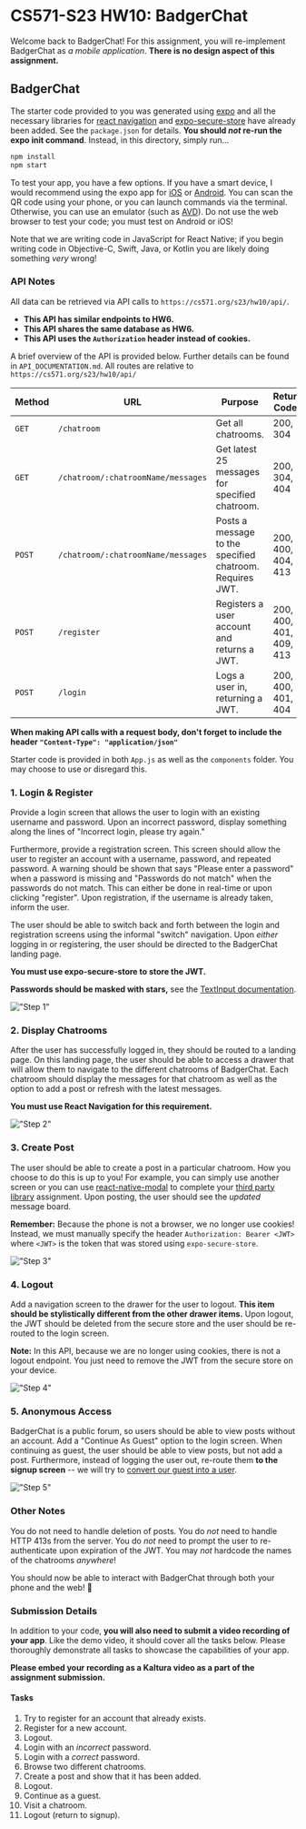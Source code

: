 
# CS571-S23 HW10: BadgerChat

Welcome back to BadgerChat! For this assignment, you will re-implement BadgerChat as *a mobile application*. **There is no design aspect of this assignment.**

## BadgerChat

The starter code provided to you was generated using [expo](https://expo.dev/) and all the necessary libraries for [react navigation](https://reactnavigation.org/) and [expo-secure-store](https://www.npmjs.com/package/expo-secure-store) have already been added. See the `package.json` for details. **You should *not* re-run the expo init command**. Instead, in this directory, simply run...

```bash
npm install
npm start
```

To test your app, you have a few options. If you have a smart device, I would recommend using the expo app for [iOS](https://apps.apple.com/us/app/expo-go/id982107779) or [Android](https://play.google.com/store/apps/details?id=host.exp.exponent&hl=en_US&gl=US). You can scan the QR code using your phone, or you can launch commands via the terminal. Otherwise, you can use an emulator (such as [AVD](https://developer.android.com/studio/run/emulator)). Do not use the web browser to test your code; you must test on Android or iOS!

Note that we are writing code in JavaScript for React Native; if you begin writing code in Objective-C, Swift, Java, or Kotlin you are likely doing something *very* wrong!

### API Notes

All data can be retrieved via API calls to `https://cs571.org/s23/hw10/api/`.

 - **This API has similar endpoints to HW6.**
 - **This API shares the same database as HW6.**
 - **This API uses the `Authorization` header instead of cookies.**

A brief overview of the API is provided below. Further details can be found in `API_DOCUMENTATION.md`. All routes are relative to `https://cs571.org/s23/hw10/api/`

| Method | URL | Purpose | Return Codes |
| --- | --- | --- | --- |
| `GET`| `/chatroom` | Get all chatrooms. | 200, 304 |
| `GET` | `/chatroom/:chatroomName/messages`| Get latest 25 messages for specified chatroom. | 200, 304, 404 |
| `POST` | `/chatroom/:chatroomName/messages` | Posts a message to the specified chatroom. Requires JWT. | 200, 400, 404, 413 |
| `POST` | `/register` | Registers a user account and returns a JWT. | 200, 400, 401, 409, 413  |
| `POST` | `/login` | Logs a user in, returning a JWT. | 200, 400, 401, 404 |

**When making API calls with a request body, don't forget to include the header `"Content-Type": "application/json"`**

Starter code is provided in both `App.js` as well as the `components` folder. You may choose to use or disregard this.

### 1. Login & Register
Provide a login screen that allows the user to login with an existing username and password. Upon an incorrect password, display something along the lines of "Incorrect login, please try again."

Furthermore, provide a registration screen. This screen should allow the user to register an account with a username, password, and repeated password. A warning should be shown that says "Please enter a password" when a password is missing and "Passwords do not match" when the passwords do not match. This can either be done in real-time or upon clicking "register". Upon registration, if the username is already taken, inform the user.

The user should be able to switch back and forth between the login and registration screens using the informal "switch" navigation. Upon *either* logging in or registering, the user should be directed to the BadgerChat landing page.

**You must use expo-secure-store to store the JWT.**

**Passwords should be masked with stars,** see the [TextInput documentation](https://reactnative.dev/docs/textinput).

!["Step 1"](figures/s1.png)

### 2. Display Chatrooms

After the user has successfully logged in, they should be routed to a landing page. On this landing page, the user should be able to access a drawer that will allow them to navigate to the different chatrooms of BadgerChat. Each chatroom should display the messages for that chatroom as well as the option to add a post or refresh with the latest messages.

**You must use React Navigation for this requirement.**

!["Step 2"](figures/s2.png)

### 3. Create Post

The user should be able to create a post in a particular chatroom. How you choose to do this is up to you! For example, you can simply use another screen or you can use [react-native-modal](https://www.npmjs.com/package//react-native-modal) to complete your [third party library](https://canvas.wisc.edu/courses/345833/assignments/1780217) assignment. Upon posting, the user should see the *updated* message board.

**Remember:** Because the phone is not a browser, we no longer use cookies! Instead, we must manually specify the header `Authorization: Bearer <JWT>` where `<JWT>` is the token that was stored using `expo-secure-store`.

!["Step 3"](figures/s3.png)

### 4. Logout

Add a navigation screen to the drawer for the user to logout. **This item should be stylistically different from the other drawer items.** Upon logout, the JWT should be deleted from the secure store and the user should be re-routed to the login screen.

**Note:** In this API, because we are no longer using cookies, there is not a logout endpoint. You just need to remove the JWT from the secure store on your device.

!["Step 4"](figures/s4.png)

### 5. Anonymous Access

BadgerChat is a public forum, so users should be able to view posts without an account. Add a "Continue As Guest" option to the login screen. When continuing as guest, the user should be able to view posts, but not add a post. Furthermore, instead of logging the user out, re-route them **to the signup screen** -- we will try to [convert our guest into a user](https://seodigitalgroup.com/what-is-a-conversion/).

!["Step 5"](figures/s5.png)

### Other Notes
You do not need to handle deletion of posts. You do *not* need to handle HTTP 413s from the server. You do *not* need to prompt the user to re-authenticate upon expiration of the JWT. You may *not* hardcode the names of the chatrooms *anywhere*!

You should now be able to interact with BadgerChat through both your phone and the web! 🥳

### Submission Details
In addition to your code, **you will also need to submit a video recording of your app**. Like the demo video, it should cover all the tasks below. Please thoroughly demonstrate all tasks to showcase the capabilities of your app.

**Please embed your recording as a Kaltura video as a part of the assignment submission.**

#### Tasks 
 1. Try to register for an account that already exists.
 2. Register for a new account.
 3. Logout.
 4. Login with an *incorrect* password.
 5. Login with a *correct* password.
 6. Browse two different chatrooms.
 7. Create a post and show that it has been added.
 8. Logout.
 9. Continue as a guest.
 10. Visit a chatroom.
 11. Logout (return to signup). 
